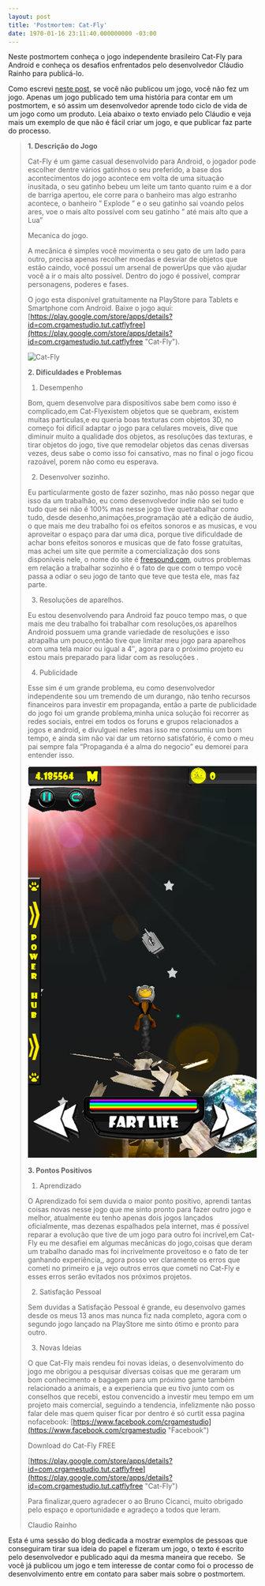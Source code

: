 ```yaml
---
layout: post
title: 'Postmortem: Cat-Fly'
date: 1970-01-16 23:11:40.000000000 -03:00
---
```


Neste postmortem conheça o jogo independente brasileiro Cat-Fly para Android e conheça os desafios enfrentados pelo desenvolvedor Cláudio Rainho para publicá-lo.

Como escrevi [neste post](http://gamedeveloper.com.br/blog/2014/01/15/voce-ja-fez-um-jogo/ "Blog"), se você não publicou um jogo, você não fez um jogo. Apenas um jogo publicado tem uma história para contar em um postmortem, e só assim um desenvolvedor aprende todo ciclo de vida de um jogo como um produto. Leia abaixo o texto enviado pelo Cláudio e veja mais um exemplo de que não é fácil criar um jogo, e que publicar faz parte do processo.

> **1. Descrição do Jogo**
> 
> Cat-Fly é um game casual desenvolvido para Android, o jogador pode escolher dentre vários gatinhos o seu preferido, a base dos acontecimentos do jogo acontece em volta de uma situação inusitada, o seu gatinho bebeu um leite um tanto quanto ruim e a dor de barriga apertou, ele corre para o banheiro mas algo estranho acontece, o banheiro ” Explode ” e o seu gatinho sai voando pelos ares, voe o mais alto possível com seu gatinho ” até mais alto que a Lua”
> 
> Mecanica do jogo.
> 
> A mecânica é simples você movimenta o seu gato de um lado para outro, precisa apenas recolher moedas e desviar de objetos que estão caindo, você possui um arsenal de powerUps que vão ajudar você a ir o mais alto possível. Dentro do jogo é possivel, comprar personagens, poderes e fases.
> 
> O jogo esta disponível gratuitamente na PlayStore para Tablets e Smartphone com Android. Baixe o jogo aqui: [https://play.google.com/store/apps/details?id=com.crgamestudio.tut.catflyfree](https://play.google.com/store/apps/details?id=com.crgamestudio.tut.catflyfree "Cat-Fly").
> 
> ![](../content/images/2014/01/10polegadas-660x1024.jpg "Cat-Fly ")
> 
> **2. Dificuldades e Problemas**
> 
> 1) Desempenho
> 
> Bom, quem desenvolve para dispositivos sabe bem como isso é complicado,em Cat-Flyexistem objetos que se quebram, existem muitas partículas,e eu queria boas texturas com objetos 3D, no começo foi dificil adaptar o jogo para celulares moveis, dive que diminuir muito a qualidade dos objetos, as resoluções das texturas, e tirar objetos do jogo, tive que remodelar objetos das cenas diversas vezes, deus sabe o como isso foi cansativo, mas no final o jogo ficou razoável, porem não como eu esperava.
> 
> 2) Desenvolver sozinho.
> 
> Eu particularmente gosto de fazer sozinho, mas não posso negar que isso da um trabalhão, eu como desenvolvedor indie não sei tudo e tudo que sei não é 100% mas nesse jogo tive quetrabalhar como tudo, desde desenho,animações,programação até a edição de áudio, o que mais me deu trabalho foi os efeitos sonoros e as musicas, e vou aproveitar o espaço para dar uma dica, porque tive dificuldade de achar bons efeitos sonoros e musicas que de fato fosse gratuitas, mas achei um site que permite a comercialização dos sons disponíveis nele, o nome do site é [freesound.com](http://Delete-Key_2 "Freesound"), outros problemas em relação a trabalhar sozinho é o fato de que com o tempo você passa a odiar o seu jogo de tanto que teve que testa ele, mas faz parte.
> 
> 3) Resoluções de aparelhos.
> 
> Eu estou desenvolvendo para Android faz pouco tempo mas, o que mais me deu trabalho foi trabalhar com resoluções,os aparelhos Android possuem uma grande variedade de resoluções e isso atrapalha um pouco,então tive que limitar meu jogo para aparelhos com uma tela maior ou igual a 4″, agora para o próximo projeto eu estou mais preparado para lidar com as resoluções .
> 
> 4) Publicidade
> 
> Esse sim é um grande problema, eu como desenvolvedor independente sou um tremendo de um durango, não tenho recursos financeiros para investir em propaganda, então a parte de publicidade do jogo foi um grande problema,minha unica solução foi recorrer as redes sociais, entrei em todos os foruns e grupos relacionados a jogos e android, e divulguei neles mas isso me consumiu um bom tempo, e ainda sim não vai dar um retorno satisfatório, é como o meu pai sempre fala “Propaganda é a alma do negocio” eu demorei para entender isso.
> 
> ![](../content/images/2014/01/7polegadas.jpg "Cat-Fly ")
> 
> **3. Pontos Positivos**
> 
> 1) Aprendizado
> 
> O Aprendizado foi sem duvida o maior ponto positivo, aprendi tantas coisas novas nesse jogo que me sinto pronto para fazer outro jogo e melhor, atualmente eu tenho apenas dois jogos lançados oficialmente, mas dezenas espalhados pela internet, mas é possível reparar a evolução que tive de um jogo para outro foi incrível,em Cat-Fly eu me desafiei em algumas mecânicas do jogo,coisas que deram um trabalho danado mas foi incrivelmente proveitoso e o fato de ter ganhando experiência,, agora posso ver claramente os erros que cometi no primeiro e ja vejo outros erros que cometi no Cat-Fly e esses erros serão evitados nos próximos projetos.
> 
> 2) Satisfação Pessoal
> 
> Sem duvidas a Satisfação Pessoal é grande, eu desenvolvo games desde os meus 13 anos mas nunca fiz nada completo, agora com o segundo jogo lançado na PlayStore me sinto ótimo e pronto para outro.
> 
> 3) Novas Ideias
> 
> O que Cat-Fly mais rendeu foi novas ideias, o desenvolvimento do jogo me obrigou a pesquisar diversas coisas que me geraram um bom conhecimento e bagagem para um próximo game também relacionado a animais, e a experiencia que eu tivo junto com os conselhos que recebi, estou convencido a investir meu tempo em um projeto mais comercial, seguindo a tendencia, infelizmente não posso falar dele mas quem quiser ficar por dentro é só curtit essa pagina nofacebook: [https://www.facebook.com/crgamestudio](https://www.facebook.com/crgamestudio "Facebook")
> 
> Download do Cat-Fly FREE
> 
> [https://play.google.com/store/apps/details?id=com.crgamestudio.tut.catflyfree](https://play.google.com/store/apps/details?id=com.crgamestudio.tut.catflyfree "Cat-Fly")
> 
> Para finalizar,quero agradecer o ao Bruno Cicanci, muito obrigado pelo espaço e oportunidade e agradeço a todos que leram.
> 
> Claudio Rainho

Esta é uma sessão do blog dedicada a mostrar exemplos de pessoas que conseguiram tirar sua ideia do papel e fizeram um jogo, o texto é escrito pelo desenvolvedor e publicado aqui da mesma maneira que recebo.  Se você já publicou um jogo e tem interesse de contar como foi o processo de desenvolvimento entre em contato para saber mais sobre o postmortem.


